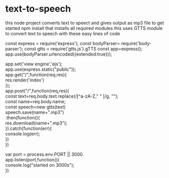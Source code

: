 # text-to-speech
this node project converts text to speect and gives output as mp3 file 
to get started npm install 
that installs all required modules
this uses GTTS module to convert text to speech with these easy lines of code

const express = require('express');
const bodyParser= require('body-parser');
const gtts = require('gtts.js').gTTS
const app=express();
app.use(bodyParser.urlencoded({extended:true}));

app.set('view engine','ejs');  
app.use(express.static("public"));  
app.get("/",function(req,res){  
  res.render('index')  
});  
app.post("/",function(req,res){  
  const text=req.body.text.replace(/[^a-zA-Z," " ]/g, "");  
  const name=req.body.name;  
  const speech=new gtts(text)  
  speech.save(name+".mp3")  
  .then(function(){   
    res.download(name+".mp3");   
  }).catch(function(err){   
    console.log(err);   
  })   
})  
   
var port = process.env.PORT || 3000   
app.listen(port,function(){   
  console.log("started on 3000s");   
})   

